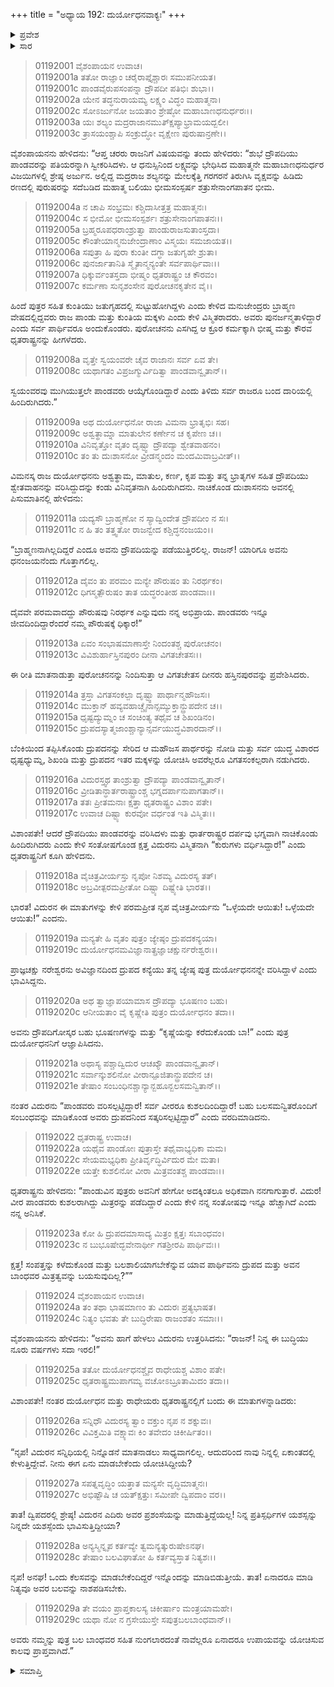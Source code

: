 +++
title = "ಅಧ್ಯಾಯ 192: ದುರ್ಯೋಧನವಾಕ್ಯಃ"
+++

<details><summary>ಪ್ರವೇಶ</summary>


।।   ಓಂ ಓಂ ನಮೋ ನಾರಾಯಣಾಯ।।   ಶ್ರೀ ವೇದವ್ಯಾಸಾಯ ನಮಃ ।।

ಶ್ರೀ ಕೃಷ್ಣದ್ವೈಪಾಯನ ವೇದವ್ಯಾಸ ವಿರಚಿತ  

**ಶ್ರೀ ಮಹಾಭಾರತ**

**ಆದಿ ಪರ್ವ**

**ವಿದುರಾಗಮನ ಪರ್ವ**

**ಅಧ್ಯಾಯ 192**

</details>


<details><summary>ಸಾರ</summary>

ಪಾಂಡವರು ಜೀವಿತರಾಗಿದ್ದಾರೆ ಮತ್ತು ದ್ರೌಪದಿಯನ್ನು ಗೆದ್ದಿದ್ದಾರೆ ಎಂದು ತಿಳಿದು ದುಃಖಿತರಾಗಿ “ದೈವವೇ ಪರಮವಾದದ್ದು ಪೌರುಷವು ನಿರರ್ಥಕ” ಎಂದು ಯೋಚಿಸುತ್ತಾ ದುರ್ಯೋಧನಾದಿಗಳು ಹಸ್ತಿನಾಪುರಕ್ಕೆ ಹಿಂದಿರುಗಿದುದು (1-13). ಪಾಂಡವರ ಯಶಸ್ಸನ್ನು ವಿದುರನಿಂದ ತಿಳಿದ ಧೃತರಾಷ್ಟ್ರನು ಸಂತೋಷವನ್ನು ವ್ಯಕ್ತಪಡಿಸುವುದು (14-22). ಸಂತೋಷಪಟ್ಟ ತಂದೆಯನ್ನು ಮೂದಲಿಸಿ ಅವನು ಏನು ಮಾಡಲಿದ್ದಾನೆಂದು ದುರ್ಯೋಧನನು ಪ್ರಶ್ನಿಸುವುದು (23-29).

</details>


> 01192001 ವೈಶಂಪಾಯನ ಉವಾಚ।  
01192001a ತತೋ ರಾಜ್ಞಾಂ ಚರೈರಾಪ್ತೈಶ್ಚಾರಃ ಸಮುಪನೀಯತ।  
01192001c ಪಾಂಡವೈರುಪಸಂಪನ್ನಾ ದ್ರೌಪದೀ ಪತಿಭಿಃ ಶುಭಾ।।  
01192002a ಯೇನ ತದ್ಧನುರಾಯಮ್ಯ ಲಕ್ಷ್ಯಂ ವಿದ್ಧಂ ಮಹಾತ್ಮನಾ।  
01192002c ಸೋಽರ್ಜುನೋ ಜಯತಾಂ ಶ್ರೇಷ್ಠೋ ಮಹಾಬಾಣಧನುರ್ಧರಃ।।  
01192003a ಯಃ ಶಲ್ಯಂ ಮದ್ರರಾಜಾನಮುತ್ಕ್ಷಿಪ್ಯಾಭ್ರಾಮಯದ್ಬಲೀ।   
01192003c ತ್ರಾಸಯಂಶ್ಚಾಪಿ ಸಂಕ್ರುದ್ಧೋ ವೃಕ್ಷೇಣ ಪುರುಷಾನ್ರಣೇ।।

ವೈಶಂಪಾಯನನು ಹೇಳಿದನು: “ಆಪ್ತ ಚರರು ರಾಜನಿಗೆ ವಿಷಯವನ್ನು ತಂದು ಹೇಳಿದರು: “ಶುಭೆ ದ್ರೌಪದಿಯು ಪಾಂಡವರನ್ನು ಪತಿಯರನ್ನಾಗಿ ಸ್ವೀಕರಿಸಿದಳು. ಆ ಧನುಸ್ಸಿನಿಂದ ಲಕ್ಷ್ಯವನ್ನು ಭೇಧಿಸಿದ ಮಹಾತ್ಮನೇ ಮಹಾಬಾಣಧನುರ್ಧರ ವಿಜಯಿಗಳಲ್ಲಿ ಶ್ರೇಷ್ಠ ಅರ್ಜುನ. ಅಲ್ಲಿದ್ದ ಮದ್ರರಾಜ ಶಲ್ಯನನ್ನು ಮೇಲಕ್ಕೆತ್ತಿ ಗರಗರನೆ ತಿರುಗಿಸಿ ವೃಕ್ಷವನ್ನು ಹಿಡಿದು ರಣದಲ್ಲಿ ಪುರುಷರನ್ನು ಸದೆಬಡಿದ ಮಹಾತ್ಮ ಬಲಿಯು ಭೀಮಸಂಸ್ಪರ್ಷ ಶತ್ರುಸೇನಾಂಗಪಾತನ ಭೀಮ.

> 01192004a ನ ಚಾಪಿ ಸಂಭ್ರಮಃ ಕಶ್ಚಿದಾಸೀತ್ತತ್ರ ಮಹಾತ್ಮನಃ।  
01192004c ಸ ಭೀಮೋ ಭೀಮಸಂಸ್ಪರ್ಶಃ ಶತ್ರುಸೇನಾಂಗಪಾತನಃ।।   
01192005a ಬ್ರಹ್ಮರೂಪಧರಾಂಶ್ರುತ್ವಾ ಪಾಂಡುರಾಜಸುತಾಂಸ್ತದಾ।  
01192005c ಕೌಂತೇಯಾನ್ಮನುಜೇಂದ್ರಾಣಾಂ ವಿಸ್ಮಯಃ ಸಮಜಾಯತ।।  
01192006a ಸಪುತ್ರಾ ಹಿ ಪುರಾ ಕುಂತೀ ದಗ್ಧಾ ಜತುಗೃಹೇ ಶ್ರುತಾ।   
01192006c ಪುನರ್ಜಾತಾನಿತಿ ಸ್ಮೈತಾನ್ಮನ್ಯಂತೇ ಸರ್ವಪಾರ್ಥಿವಾಃ।।  
01192007a ಧಿಕ್ಕುರ್ವಂತಸ್ತದಾ ಭೀಷ್ಮಂ ಧೃತರಾಷ್ಟ್ರಂ ಚ ಕೌರವಂ।  
01192007c ಕರ್ಮಣಾ ಸುನೃಶಂಸೇನ ಪುರೋಚನಕೃತೇನ ವೈ।।

ಹಿಂದೆ ಪುತ್ರರ ಸಹಿತ ಕುಂತಿಯು ಜತುಗೃಹದಲ್ಲಿ ಸುಟ್ಟುಹೋಗಿದ್ದಳು ಎಂದು ಕೇಳಿದ ಮನುಜೇಂದ್ರರು ಬ್ರಾಹ್ಮಣ ವೇಷದಲ್ಲಿದ್ದವರು ರಾಜ ಪಾಂಡು ಮತ್ತು ಕುಂತಿಯ ಮಕ್ಕಳು ಎಂದು ಕೇಳಿ ವಿಸ್ಮಿತರಾದರು. ಅವರು ಪುನರ್ಜನ್ಮತಾಳಿದ್ದಾರೆ ಎಂದು ಸರ್ವ ಪಾರ್ಥಿವರೂ ಅಂದುಕೊಂಡರು. ಪುರೋಚನನು ಎಸಗಿದ್ದ ಆ ಕ್ರೂರ ಕರ್ಮಕ್ಕಾಗಿ ಭೀಷ್ಮ ಮತ್ತು ಕೌರವ ಧೃತರಾಷ್ಟ್ರನನ್ನು ಹೀಗಳೆದರು.

> 01192008a ವೃತ್ತೇ ಸ್ವಯಂವರೇ ಚೈವ ರಾಜಾನಃ ಸರ್ವ ಏವ ತೇ।  
01192008c ಯಥಾಗತಂ ವಿಪ್ರಜಗ್ಮುರ್ವಿದಿತ್ವಾ ಪಾಂಡವಾನ್ವೃತಾನ್।।

ಸ್ವಯಂವರವು ಮುಗಿಯುತ್ತಲೇ ಪಾಂಡವರು ಆಯ್ಕೆಗೊಂಡಿದ್ದಾರೆ ಎಂದು ತಿಳಿದು ಸರ್ವ ರಾಜರೂ ಬಂದ ದಾರಿಯಲ್ಲಿ ಹಿಂದಿರುಗಿದರು.”

> 01192009a ಅಥ ದುರ್ಯೋಧನೋ ರಾಜಾ ವಿಮನಾ ಭ್ರಾತೃಭಿಃ ಸಹ।  
01192009c ಅಶ್ವತ್ಥಾಮ್ನಾ ಮಾತುಲೇನ ಕರ್ಣೇನ ಚ ಕೃಪೇಣ ಚ।।  
01192010a ವಿನಿವೃತ್ತೋ ವೃತಂ ದೃಷ್ಟ್ವಾ ದ್ರೌಪದ್ಯಾ ಶ್ವೇತವಾಹನಂ।  
01192010c ತಂ ತು ದುಃಶಾಸನೋ ವ್ರೀಡನ್ಮಂದಂ ಮಂದಮಿವಾಬ್ರವೀತ್।।

ವಿಮನಸ್ಕ ರಾಜ ದುರ್ಯೋಧನನು ಅಶ್ವತ್ಥಾಮ, ಮಾತುಲ, ಕರ್ಣ, ಕೃಪ ಮತ್ತು ತನ್ನ ಭ್ರಾತೃಗಳ ಸಹಿತ ದ್ರೌಪದಿಯು ಶ್ವೇತವಾಹನನ್ನು ವರಿಸಿದ್ದುದನ್ನು ಕಂಡು ವಿನಿವೃತನಾಗಿ ಹಿಂದಿರುಗಿದನು. ನಾಚಿಕೊಂಡ ದುಃಶಾಸನನು ಅವನಲ್ಲಿ ಪಿಸುಮಾತಿನಲ್ಲಿ ಹೇಳಿದನು:

> 01192011a ಯದ್ಯಸೌ ಬ್ರಾಹ್ಮಣೋ ನ ಸ್ಯಾದ್ವಿಂದೇತ ದ್ರೌಪದೀಂ ನ ಸಃ।   
01192011c ನ ಹಿ ತಂ ತತ್ತ್ವತೋ ರಾಜನ್ವೇದ ಕಶ್ಚಿದ್ಧನಂಜಯಂ।।

“ಬ್ರಾಹ್ಮಣನಾಗಿಲ್ಲದಿದ್ದರೆ ಎಂದೂ ಅವನು ದ್ರೌಪದಿಯನ್ನು ಪಡೆಯುತ್ತಿರಲಿಲ್ಲ. ರಾಜನ್! ಯಾರಿಗೂ ಅವನು ಧನಂಜಯನೆಂದು ಗೊತ್ತಾಗಲಿಲ್ಲ.

> 01192012a ದೈವಂ ತು ಪರಮಂ ಮನ್ಯೇ ಪೌರುಷಂ ತು ನಿರರ್ಥಕಂ।  
01192012c ಧಿಗಸ್ಮತ್ಪೌರುಷಂ ತಾತ ಯದ್ಧರಂತೀಹ ಪಾಂಡವಾಃ।।

ದೈವವೇ ಪರಮವಾದದ್ದು ಪೌರುಷವು ನಿರರ್ಥಕ ಎನ್ನುವುದು ನನ್ನ ಅಭಿಪ್ರಾಯ. ಪಾಂಡವರು ಇನ್ನೂ ಜೀವದಿಂದಿದ್ದಾರೆಂದರೆ ನಮ್ಮ ಪೌರುಷಕ್ಕೆ ಧಿಕ್ಕಾರ!”

> 01192013a ಏವಂ ಸಂಭಾಷಮಾಣಾಸ್ತೇ ನಿಂದಂತಶ್ಚ ಪುರೋಚನಂ।  
01192013c ವಿವಿಶುರ್ಹಾಸ್ತಿನಪುರಂ ದೀನಾ ವಿಗತಚೇತಸಃ।।

ಈ ರೀತಿ ಮಾತನಾಡುತ್ತಾ ಪುರೋಚನನನ್ನು ನಿಂದಿಸುತ್ತಾ ಆ ವಿಗತಚೇತಸ ದೀನರು ಹಸ್ತಿನಪುರವನ್ನು ಪ್ರವೇಶಿಸಿದರು.

> 01192014a ತ್ರಸ್ತಾ ವಿಗತಸಂಕಲ್ಪಾ ದೃಷ್ಟ್ವಾ ಪಾರ್ಥಾನ್ಮಹೌಜಸಃ।  
01192014c ಮುಕ್ತಾನ್ ಹವ್ಯವಹಾಚ್ಚೈನಾನ್ಸಮ್ಯುಕ್ತಾನ್ದ್ರುಪದೇನ ಚ।।  
01192015a ಧೃಷ್ಟದ್ಯುಮ್ನಂ ಚ ಸಂಚಿಂತ್ಯ ತಥೈವ ಚ ಶಿಖಂಡಿನಂ।  
01192015c ದ್ರುಪದಸ್ಯಾತ್ಮಜಾಂಶ್ಚಾನ್ಯಾನ್ಸರ್ವಯುದ್ಧವಿಶಾರದಾನ್।।

ಬೆಂಕಿಯಿಂದ ತಪ್ಪಿಸಿಕೊಂಡು ದ್ರುಪದನನ್ನು ಸೇರಿದ ಆ ಮಹೌಜಸ ಪಾರ್ಥರನ್ನು ನೋಡಿ ಮತ್ತು ಸರ್ವ ಯುದ್ಧ ವಿಶಾರದ ಧೃಷ್ಟಧ್ಯುಮ್ನ, ಶಿಖಂಡಿ ಮತ್ತು ದ್ರುಪದನ ಇತರ ಮಕ್ಕಳನ್ನು ಯೋಚಿಸಿ ಅವರೆಲ್ಲರೂ ವಿಗತಸಂಕಲ್ಪರಾಗಿ ನಡುಗಿದರು.

> 01192016a ವಿದುರಸ್ತ್ವಥ ತಾಂಶ್ರುತ್ವಾ ದ್ರೌಪದ್ಯಾ ಪಾಂಡವಾನ್ವೃತಾನ್।  
01192016c ವ್ರೀಡಿತಾನ್ಧಾರ್ತರಾಷ್ಟ್ರಾಂಶ್ಚ ಭಗ್ನದರ್ಪಾನುಪಾಗತಾನ್।।  
01192017a ತತಃ ಪ್ರೀತಮನಾಃ ಕ್ಷತ್ತಾ ಧೃತರಾಷ್ಟ್ರಂ ವಿಶಾಂ ಪತೇ।  
01192017c ಉವಾಚ ದಿಷ್ಟ್ಯಾ ಕುರವೋ ವರ್ಧಂತ ಇತಿ ವಿಸ್ಮಿತಃ।।

ವಿಶಾಂಪತೇ! ಆದರೆ ದ್ರೌಪದಿಯು ಪಾಂಡವರನ್ನು ವರಿಸಿದಳು ಮತ್ತು ಧಾರ್ತರಾಷ್ಟ್ರರ ದರ್ಪವು ಭಗ್ನವಾಗಿ ನಾಚಿಕೊಂಡು ಹಿಂದಿರುಗಿದರು ಎಂದು ಕೇಳಿ ಸಂತೋಷಗೊಂಡ ಕ್ಷತ್ತ ವಿದುರನು ವಿಸ್ಮಿತನಾಗಿ “ಕುರುಗಳು ವರ್ಧಿಸಿದ್ದಾರೆ!” ಎಂದು ಧೃತರಾಷ್ಟ್ರನಿಗೆ ಕೂಗಿ ಹೇಳಿದನು.

> 01192018a ವೈಚಿತ್ರವೀರ್ಯಸ್ತು ನೃಪೋ ನಿಶಮ್ಯ ವಿದುರಸ್ಯ ತತ್।  
01192018c ಅಬ್ರವೀತ್ಪರಮಪ್ರೀತೋ ದಿಷ್ಟ್ಯಾ ದಿಷ್ಟ್ಯೇತಿ ಭಾರತ।।

ಭಾರತ! ವಿದುರನ ಈ ಮಾತುಗಳನ್ನು ಕೇಳಿ ಪರಮಪ್ರೀತ ನೃಪ ವೈಚಿತ್ರವೀರ್ಯನು “ಒಳ್ಳೆಯದೇ ಆಯಿತು! ಒಳ್ಳೆಯದೇ ಆಯಿತು!” ಎಂದನು.

> 01192019a ಮನ್ಯತೇ ಹಿ ವೃತಂ ಪುತ್ರಂ ಜ್ಯೇಷ್ಠಂ ದ್ರುಪದಕನ್ಯಯಾ।  
01192019c ದುರ್ಯೋಧನಮವಿಜ್ಞಾನಾತ್ಪ್ರಜ್ಞಾಚಕ್ಷುರ್ನರೇಶ್ವರಃ।।

ಪ್ರಾಜ್ಞಚಕ್ಷು ನರೇಶ್ವರನು ಅವಿಜ್ಞಾನದಿಂದ ದ್ರುಪದ ಕನ್ಯೆಯು ತನ್ನ ಜ್ಯೇಷ್ಠ ಪುತ್ರ ದುರ್ಯೋಧನನನ್ನೇ ವರಿಸಿದ್ದಾಳೆ ಎಂದು ಭಾವಿಸಿದ್ದನು.

> 01192020a ಅಥ ತ್ವಾಜ್ಞಾಪಯಾಮಾಸ ದ್ರೌಪದ್ಯಾ ಭೂಷಣಂ ಬಹು।   
01192020c ಆನೀಯತಾಂ ವೈ ಕೃಷ್ಣೇತಿ ಪುತ್ರಂ ದುರ್ಯೋಧನಂ ತದಾ।।

ಅವನು ದ್ರೌಪದಿಗೋಸ್ಕರ ಬಹು ಭೂಷಣಗಳನ್ನು ಮತ್ತು “ಕೃಷ್ಣೆಯನ್ನು ಕರೆದುಕೊಂಡು ಬಾ!” ಎಂದು ಪುತ್ರ ದುರ್ಯೋಧನನಿಗೆ ಆಜ್ಞಾಪಿಸಿದನು.

> 01192021a ಅಥಾಸ್ಯ ಪಶ್ಚಾದ್ವಿದುರ ಆಚಖ್ಯೌ ಪಾಂಡವಾನ್ವೃತಾನ್।  
01192021c ಸರ್ವಾನ್ಕುಶಲಿನೋ ವೀರಾನ್ಪೂಜಿತಾನ್ದ್ರುಪದೇನ ಚ।  
01192021e ತೇಷಾಂ ಸಂಬಂಧಿನಶ್ಚಾನ್ಯಾನ್ಬಹೂನ್ಬಲಸಮನ್ವಿತಾನ್।।

ನಂತರ ವಿದುರನು “ಪಾಂಡವರು ವರಿಸಲ್ಪಟ್ಟಿದ್ದಾರೆ! ಸರ್ವ ವೀರರೂ ಕುಶಲದಿಂದಿದ್ದಾರೆ! ಬಹು ಬಲಸಮನ್ವಿತರೊಂದಿಗೆ ಸಂಬಂಧವನ್ನು ಮಾಡಿಕೊಂಡ ಅವರು ದ್ರುಪದನಿಂದ ಸತ್ಕರಿಸಲ್ಪಟ್ಟಿದ್ದಾರೆ” ‌ಎಂದು ವರದಿಮಾಡಿದನು.

> 01192022 ಧೃತರಾಷ್ಟ್ರ ಉವಾಚ।  
01192022a ಯಥೈವ ಪಾಂಡೋಃ ಪುತ್ರಾಸ್ತೇ ತಥೈವಾಭ್ಯಧಿಕಾ ಮಮ।  
01192022c ಸೇಯಮಭ್ಯಧಿಕಾ ಪ್ರೀತಿರ್ವೃದ್ಧಿರ್ವಿದುರ ಮೇ ಮತಾ।  
01192022e ಯತ್ತೇ ಕುಶಲಿನೋ ವೀರಾ ಮಿತ್ರವಂತಶ್ಚ ಪಾಂಡವಾಃ।।

ಧೃತರಾಷ್ಟ್ರನು ಹೇಳಿದನು: “ಪಾಂಡುವಿನ ಪುತ್ರರು ಅವನಿಗೆ ಹೇಗೋ ಅದಕ್ಕಿಂತಲೂ ಅಧಿಕವಾಗಿ ನನಗಾಗುತ್ತಾರೆ. ವಿದುರ! ವೀರ ಪಾಂಡವರು ಕುಶಲರಾಗಿದ್ದು ಮಿತ್ರರನ್ನು ಪಡೆದಿದ್ದಾರೆ ಎಂದು ಕೇಳಿ ನನ್ನ ಸಂತೋಷವು ಇನ್ನೂ ಹೆಚ್ಚಾಗಿದೆ ಎಂದು ನನ್ನ ಅನಿಸಿಕೆ.

> 01192023a ಕೋ ಹಿ ದ್ರುಪದಮಾಸಾದ್ಯ ಮಿತ್ರಂ ಕ್ಷತ್ತಃ ಸಬಾಂಧವಂ।  
01192023c ನ ಬುಭೂಷೇದ್ಭವೇನಾರ್ಥೀ ಗತಶ್ರೀರಪಿ ಪಾರ್ಥಿವಃ।।

ಕ್ಷತ್ತ! ಸಂಪತ್ತನ್ನು ಕಳೆದುಕೊಂಡ ಮತ್ತು ಬಲಶಾಲಿಯಾಗಬೇಕೆನ್ನುವ ಯಾವ ಪಾರ್ಥಿವನು ದ್ರುಪದ ಮತ್ತು ಅವನ ಬಾಂಧವರ ಮಿತ್ರತ್ವವನ್ನು ಬಯಸುವುದಿಲ್ಲ?””

> 01192024 ವೈಶಂಪಾಯನ ಉವಾಚ।  
01192024a ತಂ ತಥಾ ಭಾಷಮಾಣಂ ತು ವಿದುರಃ ಪ್ರತ್ಯಭಾಷತ।  
01192024c ನಿತ್ಯಂ ಭವತು ತೇ ಬುದ್ಧಿರೇಷಾ ರಾಜಂಶತಂ ಸಮಾಃ।।

ವೈಶಂಪಾಯನನು ಹೇಳಿದನು: “ಅವನು ಹಾಗೆ ಹೇಳಲು ವಿದುರನು ಉತ್ತರಿಸಿದನು: “ರಾಜನ್! ನಿನ್ನ ಈ ಬುದ್ಧಿಯು ನೂರು ವರ್ಷಗಳು ಸದಾ ಇರಲಿ!”

> 01192025a ತತೋ ದುರ್ಯೋಧನಶ್ಚೈವ ರಾಧೇಯಶ್ಚ ವಿಶಾಂ ಪತೇ।  
01192025c ಧೃತರಾಷ್ಟ್ರಮುಪಾಗಮ್ಯ ವಚೋಽಬ್ರೂತಾಮಿದಂ ತದಾ।।

ವಿಶಾಂಪತೇ! ನಂತರ ದುರ್ಯೋಧನ ಮತ್ತು ರಾಧೇಯರು ಧೃತರಾಷ್ಟ್ರನಲ್ಲಿಗೆ ಬಂದು ಈ ಮಾತುಗಳನ್ನಾಡಿದರು:

> 01192026a ಸನ್ನಿಧೌ ವಿದುರಸ್ಯ ತ್ವಾಂ ವಕ್ತುಂ ನೃಪ ನ ಶಕ್ನುವಃ।   
01192026c ವಿವಿಕ್ತಮಿತಿ ವಕ್ಷ್ಯಾವಃ ಕಿಂ ತವೇದಂ ಚಿಕೀರ್ಷಿತಂ।।

“ನೃಪ! ವಿದುರನ ಸನ್ನಿಧಿಯಲ್ಲಿ ನಿನ್ನೊಡನೆ ಮಾತನಾಡಲು ಸಾಧ್ಯವಾಗಲಿಲ್ಲ. ಆದುದರಿಂದ ನಾವು ನಿನ್ನಲ್ಲಿ ಏಕಾಂತದಲ್ಲಿ ಕೇಳುತ್ತಿದ್ದೇವೆ. ನೀನು ಈಗ ಏನು ಮಾಡಬೇಕೆಂದು ಯೋಚಿಸಿದ್ದೀಯೆ?

> 01192027a ಸಪತ್ನವೃದ್ಧಿಂ ಯತ್ತಾತ ಮನ್ಯಸೇ ವೃದ್ಧಿಮಾತ್ಮನಃ।  
01192027c ಅಭಿಷ್ಟೌಷಿ ಚ ಯತ್ಕ್ಷತ್ತುಃ ಸಮೀಪೇ ದ್ವಿಪದಾಂ ವರ।।

ತಾತ! ದ್ವಿಪದರಲ್ಲಿ ಶ್ರೇಷ್ಠ! ವಿದುರನ ಎದಿರು ಅವರ ಪ್ರಶಂಸೆಯನ್ನು ಮಾಡುತ್ತಿದ್ದೆಯಲ್ಲ! ನಿನ್ನ ಪ್ರತಿಸ್ಪರ್ಧಿಗಳ ಯಶಸ್ಸನ್ನು ನಿನ್ನದೇ ಯಶಸ್ಸೆಂದು ಭಾವಿಸುತ್ತಿದ್ದೀಯಾ?

> 01192028a ಅನ್ಯಸ್ಮಿನ್ನೃಪ ಕರ್ತವ್ಯೇ ತ್ವಮನ್ಯತ್ಕುರುಷೇಽನಘ।  
01192028c ತೇಷಾಂ ಬಲವಿಘಾತೋ ಹಿ ಕರ್ತವ್ಯಸ್ತಾತ ನಿತ್ಯಶಃ।।

ನೃಪ! ಅನಘ! ಒಂದು ಕೆಲಸವನ್ನು ಮಾಡಬೇಕೆಂದಿದ್ದರೆ ಇನ್ನೊಂದನ್ನು ಮಾಡಿಬಿಡುತ್ತೀಯೆ. ತಾತ! ಏನಾದರೂ ಮಾಡಿ ನಿತ್ಯವೂ ಅವರ ಬಲವನ್ನು ನಾಶಪಡಿಸಬೇಕು.

> 01192029a ತೇ ವಯಂ ಪ್ರಾಪ್ತಕಾಲಸ್ಯ ಚಿಕೀರ್ಷಾಂ ಮಂತ್ರಯಾಮಹೇ।   
01192029c ಯಥಾ ನೋ ನ ಗ್ರಸೇಯುಸ್ತೇ ಸಪುತ್ರಬಲಬಾಂಧವಾನ್।।

ಅವರು ನಮ್ಮನ್ನು ಪುತ್ರ ಬಲ ಬಾಂಧವರ ಸಹಿತ ನುಂಗಲಾರದಂತೆ ನಾವೆಲ್ಲರೂ ಏನಾದರೂ ಉಪಾಯವನ್ನು ಯೋಚಿಸುವ ಕಾಲವು ಪ್ರಾಪ್ತವಾಗಿದೆ.”


<details><summary>ಸಮಾಪ್ತಿ</summary>


ಇತಿ ಶ್ರೀ ಮಹಾಭಾರತೇ ಆದಿಪರ್ವಣಿ ವಿದುರಾಗಮನಪರ್ವಣಿ ದುರ್ಯೋಧನವಾಕ್ಯೇ ದ್ವಿನವತ್ಯಧಿಕಶತತಮೋಽಧ್ಯಾಯ:।।  
ಇದು ಶ್ರೀ ಮಹಾಭಾರತದಲ್ಲಿ ಆದಿಪರ್ವದಲ್ಲಿ ವಿದುರಾಗಮನಪರ್ವದಲ್ಲಿ ದುರ್ಯೋಧನವಾಕ್ಯದಲ್ಲಿ ನೂರಾತೊಂಭತ್ತೆರಡನೆಯ ಅಧ್ಯಾಯವು.



</details>

